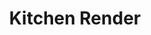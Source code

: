 ---
title: Kitchen Render
thumbnail: "../images/kitchen_rend_mini.jpg"
images: ["../images/kitchen_rend_sqr6.jpg","../images/kitchen_rend_sqr7.jpg","../images/kitchen_rend026.jpg"]
---